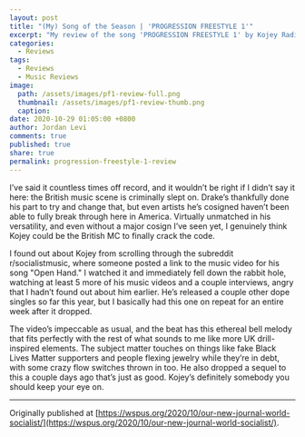 ```yaml
---
layout: post
title: "(My) Song of the Season | 'PROGRESSION FREESTYLE 1'"
excerpt: "My review of the song 'PROGRESSION FREESTYLE 1' by Kojey Radical."
categories:
  - Reviews
tags:
  - Reviews
  - Music Reviews
image: 
  path: /assets/images/pf1-review-full.png
  thumbnail: /assets/images/pf1-review-thumb.png
  caption:
date: 2020-10-29 01:05:00 +0800
author: Jordan Levi
comments: true
published: true
share: true
permalink: progression-freestyle-1-review
---
```

I’ve said it countless times off record, and it wouldn’t be right if I didn’t say it here: the British music scene is criminally slept on. Drake’s thankfully done his part to try and change that, but even artists he’s cosigned haven’t been able to fully break through here in America. Virtually unmatched in his versatility, and even without a major cosign I’ve seen yet, I genuinely think Kojey could be the British MC to finally crack the code.

I found out about Kojey from scrolling through the subreddit r/socialistmusic, where someone posted a link to the music video for his song "Open Hand." I watched it and immediately fell down the rabbit hole, watching at least 5 more of his music videos and a couple interviews, angry that I hadn’t found out about him earlier. He’s released a couple other dope singles so far this year, but I basically had this one on repeat for an entire week after it dropped.

The video’s impeccable as usual, and the beat has this ethereal bell melody that fits perfectly with the rest of what sounds to me like more UK drill-inspired elements. The subject matter touches on things like fake Black Lives Matter supporters and people flexing jewelry while they’re in debt, with some crazy flow switches thrown in too. He also dropped a sequel to this a couple days ago that’s just as good. Kojey’s definitely somebody you should keep your eye on.

<hr>

Originally published at [https://wspus.org/2020/10/our-new-journal-world-socialist/](https://wspus.org/2020/10/our-new-journal-world-socialist/).
